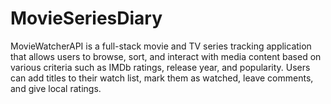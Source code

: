 # MovieSeriesDiary
MovieWatcherAPI is a full-stack movie and TV series tracking application that allows users to browse, sort, and interact with media content based on various criteria such as IMDb ratings, release year, and popularity. Users can add titles to their watch list, mark them as watched, leave comments, and give local ratings.
